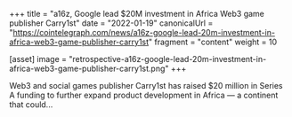 +++
title = "a16z, Google lead $20M investment in Africa Web3 game publisher Carry1st"
date = "2022-01-19"
canonicalUrl = "https://cointelegraph.com/news/a16z-google-lead-20m-investment-in-africa-web3-game-publisher-carry1st"
fragment = "content"
weight = 10

[asset]
    image = "retrospective-a16z-google-lead-20m-investment-in-africa-web3-game-publisher-carry1st.png"
+++

Web3 and social games publisher Carry1st has raised $20 million in Series A 
funding to further expand product development in Africa — a continent that 
could...
